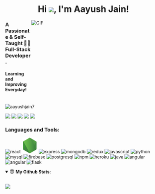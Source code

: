 <h1 align="center">Hi <img src="https://raw.githubusercontent.com/iampavangandhi/iampavangandhi/master/gifs/Hi.gif" width="30px">, I'm Aayush Jain! </h1>
<img align="right" alt="GIF" src="https://github.com/abhisheknaiidu/abhisheknaiidu/blob/master/code.gif?raw=true" width="420" height="270"/>
<h3 align="left">A Passionate & Self-Taught 👨‍💻Full-Stack Developer.</h3>
<h4>Learning and Improving Everyday!</h4>

<p align="left"> <img src="https://komarev.com/ghpvc/?username=aayuhsjain7&label=Profile%20views&color=0e75b6&style=flat" alt="aayushjain7" /> </p>
<a href="https://www.linkedin.com/in/aayush-jain7"><img src="https://www.vectorlogo.zone/logos/linkedin/linkedin-icon.svg" width="40" /></a>
<a href="https://github.com/aayushjain7"><img src="https://camo.githubusercontent.com/4133dc1cd4511d4a292b84ce10e52e4ed92569fb2a8165381c9c47be5edc2796/68747470733a2f2f6564656e742e6769746875622e696f2f537570657254696e7949636f6e732f696d616765732f706e672f6769746875622e706e67" width="40" /></a>
<a href="https://www.facebook.com/aayush.jain.001/"><img src="https://www.vectorlogo.zone/logos/facebook/facebook-official.svg" width="40" /></a>
<a href="mailto:jaayush014@gmail.com"><img src="https://camo.githubusercontent.com/4a3dd8d10a27c272fd04b2ce8ed1a130606f95ea6a76b5e19ce8b642faa18c27/68747470733a2f2f6564656e742e6769746875622e696f2f537570657254696e7949636f6e732f696d616765732f7376672f676d61696c2e737667" width="40" /></a>
<a href="https://www.instagram.com/aayush.jain7"><img src="https://www.vectorlogo.zone/logos/instagram/instagram-icon.svg" width="40" /></a>

<h3 align="left">Languages and Tools:</h3>
<p align="left">
  <img src="https://www.vectorlogo.zone/logos/reactjs/reactjs-icon.svg" alt="react" width="50" height="50"/>
  <img src="https://github.com/devicons/devicon/blob/master/icons/nodejs/nodejs-original.svg" alt="node" width="50" height="50"/>
  <img src="https://www.vectorlogo.zone/logos/expressjs/expressjs-icon.svg" alt="express" width="50" height="50"/>
  <img src="https://www.vectorlogo.zone/logos/mongodb/mongodb-icon.svg" alt="mongodb" width="50" height="50"/>
  <img src="https://github.com/leungwensen/svg-icon/blob/master/dist/svg/logos/redux.svg" alt="redux" width="50" height="50"/>
  <img src="http://3con14.biz/code/_data/js/intro/js-logo.png" alt="javascript" width="50" height="50"/>
  <img src="https://github.com/jalbertsr/logo-badge-images/blob/master/img/rsz_python.png?raw=true" alt="python" width="50" height="50"/>
  <img src="https://www.vectorlogo.zone/logos/mysql/mysql-official.svg" alt="mysql" width="50" height="50"/>
  <img src="https://www.vectorlogo.zone/logos/firebase/firebase-icon.svg" alt="firebase" width="50" height="50"/>
  <img src="https://www.vectorlogo.zone/logos/postgresql/postgresql-icon.svg" alt="postgresql" width="50" height="50"/>
  <img src="https://www.vectorlogo.zone/logos/npmjs/npmjs-ar21.svg" alt="npm" width="80" height="50"/>
  <img src="https://www.vectorlogo.zone/logos/heroku/heroku-icon.svg" alt="heroku" width="50" height="50"/>
  <img src="https://www.vectorlogo.zone/logos/java/java-icon.svg" alt="java" width="50" height="50"/>
  <img src="https://www.vectorlogo.zone/logos/angular/angular-icon.svg" alt="angular" width="50" height="50"/>
  <img src="https://github.com/detain/svg-logos/blob/master/svg/bootstrap-4.svg" alt="angular" width="50" height="50"/>
  <img src="https://www.vectorlogo.zone/logos/pocoo_flask/pocoo_flask-icon.svg" alt="flask" width="50" height="50"/>
</p>

<details open>
 <summary> 😇 <b>My Github Stats</b>: </summary>
<br>
<p align = "left">
  <img src = "https://github-readme-stats.vercel.app/api?username=aayushjain7&show_icons=true&theme=bear&line_height=27&count_private=true&border_radius=15&cache_seconds=1800">
</p>
</details>
